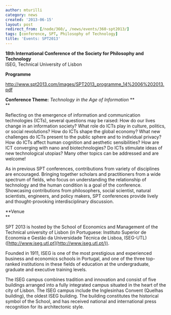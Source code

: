 ```yaml
---
author: mturilli
category: news
created: '2013-06-15'
layout: post
redirect_from: [/node/360/, /news/events/360-spt2013/]
tags: [conference, SPT, Philosophy of Technology]
title: 'Events: SPT2013'
---
```

**18th International Conference of the Society for Philosophy and Technology**  
ISEG, Technical University of Lisbon

**Programme**

http://www.spt2013.com/images/SPT2013_programme_14%2006%202013.pdf

**Conference Theme:** _Technology in the Age of Information_ **  
**

Reflecting on the emergence of information and communication technologies
(ICTs), several questions may be raised: How do our lives change in an
information society? What role do ICTs play in culture, politics, or social
revolutions? How do ICTs shape the global economy? What new challenges do ICTs
present to the public sphere and to individual privacy? How do ICTs affect
human cognition and aesthetic sensibilities? How are ICT converging with nano
and biotechnologies? Do ICTs stimulate ideas of new technological utopias?
Many other topics can be addressed and are welcome!

As in previous SPT conferences, contributions from variety of disciplines are
encouraged. Bringing together scholars and practitioners from a wide spectrum
of fields, who focus on understanding the relationship of technology and the
human condition is a goal of the conference. Showcasing contributions from
philosophers, social scientist, natural scientists, engineers, and policy
makers, SPT conferences provide lively and thought-provoking interdisciplinary
discussion.

**Venue  
**

SPT 2013 is hosted by the School of Economics and Management of the Technical
university of Lisbon (in Portuguese: Instituto Superior de Economia e Gestão
da Universidade Técnica de Lisboa, ISEG-UTL)
([http://www.iseg.utl.pt](http://www.iseg.utl.pt/)).

Founded in 1911, ISEG is one of the most prestigious and experienced business
and economics schools in Portugal, and one of the three top-ranked
institutions in these fields of education at the undergraduate, graduate and
executive training levels.

The ISEG campus combines tradition and innovation and consist of five
buildings arranged into a fully integrated campus situated in the heart of the
city of Lisbon. The ISEG campus include the Inglesinhas Convent (Quelhas
building), the oldest ISEG building. The building constitutes the historical
symbol of the School, and has received national and international press
recognition for its architectonic style.

